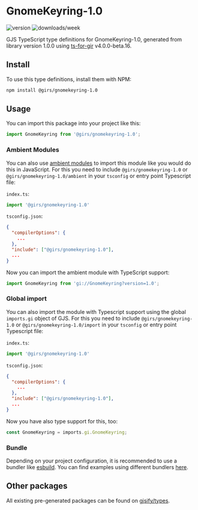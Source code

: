 
# GnomeKeyring-1.0

![version](https://img.shields.io/npm/v/@girs/gnomekeyring-1.0)
![downloads/week](https://img.shields.io/npm/dw/@girs/gnomekeyring-1.0)


GJS TypeScript type definitions for GnomeKeyring-1.0, generated from library version 1.0.0 using [ts-for-gir](https://github.com/gjsify/ts-for-gir) v4.0.0-beta.16.


## Install

To use this type definitions, install them with NPM:
```bash
npm install @girs/gnomekeyring-1.0
```

## Usage

You can import this package into your project like this:
```ts
import GnomeKeyring from '@girs/gnomekeyring-1.0';
```

### Ambient Modules

You can also use [ambient modules](https://github.com/gjsify/ts-for-gir/tree/main/packages/cli#ambient-modules) to import this module like you would do this in JavaScript.
For this you need to include `@girs/gnomekeyring-1.0` or `@girs/gnomekeyring-1.0/ambient` in your `tsconfig` or entry point Typescript file:

`index.ts`:
```ts
import '@girs/gnomekeyring-1.0'
```

`tsconfig.json`:
```json
{
  "compilerOptions": {
    ...
  },
  "include": ["@girs/gnomekeyring-1.0"],
  ...
}
```

Now you can import the ambient module with TypeScript support: 

```ts
import GnomeKeyring from 'gi://GnomeKeyring?version=1.0';
```

### Global import

You can also import the module with Typescript support using the global `imports.gi` object of GJS.
For this you need to include `@girs/gnomekeyring-1.0` or `@girs/gnomekeyring-1.0/import` in your `tsconfig` or entry point Typescript file:

`index.ts`:
```ts
import '@girs/gnomekeyring-1.0'
```

`tsconfig.json`:
```json
{
  "compilerOptions": {
    ...
  },
  "include": ["@girs/gnomekeyring-1.0"],
  ...
}
```

Now you have also type support for this, too:

```ts
const GnomeKeyring = imports.gi.GnomeKeyring;
```

### Bundle

Depending on your project configuration, it is recommended to use a bundler like [esbuild](https://esbuild.github.io/). You can find examples using different bundlers [here](https://github.com/gjsify/ts-for-gir/tree/main/examples).

## Other packages

All existing pre-generated packages can be found on [gjsify/types](https://github.com/gjsify/types).

